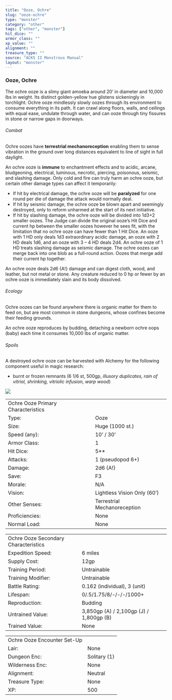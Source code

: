 ```yaml
---
title: "Ooze, Ochre"
slug: "ooze-ochre"
type: "monster"
category: "other"
tags: ["other", "monster"]
hit_dice: ""
armor_class: ""
xp_value: ""
alignment: ""
treasure_type: ""
source: "ACKS II Monstrous Manual"
layout: "monster"
---
```


### Ooze, Ochre

The ochre ooze is a slimy giant amoeba around 20’ in diameter and 10,000 lbs in weight. Its
distinct golden-yellow hue glistens sickeningly in torchlight. Ochre ooze mindlessly slowly oozes
through its environment to consume everything in its path. It can crawl along floors, walls, and
ceilings with equal ease, undulate through water, and can ooze through tiny fissures in stone or
narrow gaps in doorways.

###### Combat

Ochre oozes have **terrestrial mechanoreception** enabling them to sense vibration in the ground
over long distances equivalent to line of sight in full daylight.

An ochre ooze is **immune** to enchantment effects and to acidic, arcane, bludgeoning, electrical,
luminous, necrotic, piercing, poisonous, seismic, and slashing damage. Only cold and fire can truly
harm an ochre ooze, but certain other damage types can affect it temporarily:

* If hit by electrical damage, the ochre ooze will be **paralyzed** for one round per die of damage
the attack would normally deal.
* If hit by seismic damage, the ochre ooze be blown apart and seemingly destroyed, only to reform
unharmed at the start of its next initiative.
* If hit by slashing damage, the ochre ooze will be divided into 1d3+2 smaller oozes. The Judge can
divide the original ooze’s Hit Dice and current hp between the smaller oozes however he sees fit,
with the limitation that no ochre ooze can have fewer than 1 Hit Dice. An ooze with 1 HD only deals
1d3 extraordinary acidic damage, an ooze with 2 HD deals 1d6, and an ooze with 3 – 4 HD deals 2d4.
An ochre ooze of 1 HD treats slashing damage as seismic damage. The ochre oozes can merge back into
one blob as a full-round action. Oozes that merge add their current hp together.

An ochre ooze deals 2d6 {A!} damage and can digest cloth, wood, and leather, but not metal or
stone. Any creature reduced to 0 hp or fewer by an ochre ooze is immediately slain and its body
dissolved.

###### Ecology

Ochre oozes can be found anywhere there is organic matter for them to feed on, but are most common
in stone dungeons, whose confines become their feeding grounds.

An ochre ooze reproduces by budding, detaching a newborn ochre oops (baby) each time it consumes
10,000 lbs of organic matter.

###### Spoils

A destroyed ochre ooze can be harvested with Alchemy for the following component useful in magic
research:

* burnt or frozen remnants (6 1/6 st, 500gp, *illusory duplicates, rain of vitriol, shrinking,
vitriolic infusion, warp wood*)

![](data:image/png;base64...)

|  |  |
| --- | --- |
| Ochre Ooze Primary Characteristics | |
| Type: | Ooze |
| Size: | Huge (1000 st.) |
| Speed (any): | 10’ / 30’ |
| Armor Class: | 1 |
| Hit Dice: | 5\*\* |
| Attacks: | 1 (pseudopod 6+) |
| Damage: | 2d6 {A!} |
| Save: | F3 |
| Morale: | N/A |
| Vision: | Lightless Vision Only (60’) |
| Other Senses: | Terrestrial Mechanoreception |
| Proficiencies: | None |
| Normal Load: | None |

|  |  |
| --- | --- |
| Ochre Ooze Secondary Characteristics | |
| Expedition Speed: | 6 miles |
| Supply Cost: | 12gp |
| Training Period: | Untrainable |
| Training Modifier: | Untrainable |
| Battle Rating: | 0.162 (individual), 3 (unit) |
| Lifespan: | 0/.5/1.75/8/-/-/-/1000+ |
| Reproduction: | Budding |
| Untrained Value: | 3,850gp (A) / 2,100gp (J) / 1,800gp (B) |
| Trained Value: | None |

|  |  |
| --- | --- |
| Ochre Ooze Encounter Set-Up | |
| Lair: | None |
| Dungeon Enc: | Solitary (1) |
| Wilderness Enc: | None |
| Alignment: | Neutral |
| Treasure Type: | None |
| XP: | 500 |
